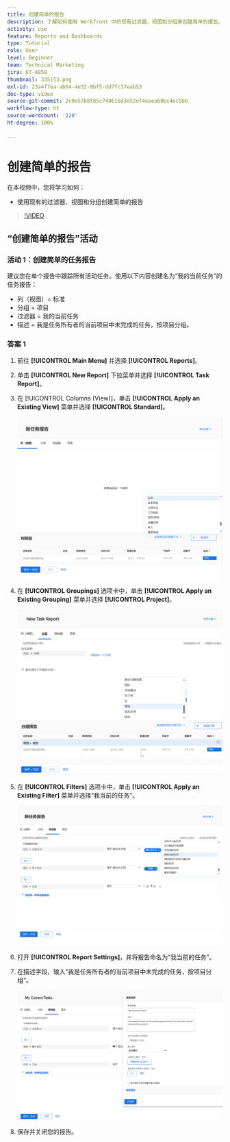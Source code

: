 ```yaml
---
title: 创建简单的报告
description: 了解如何使用 Workfront 中的现有过滤器、视图和分组来创建简单的报告。
activity: use
feature: Reports and Dashboards
type: Tutorial
role: User
level: Beginner
team: Technical Marketing
jira: KT-8858
thumbnail: 335153.png
exl-id: 23a4f7ea-ab64-4e32-9bf5-dd7fc37eab53
doc-type: video
source-git-commit: 2c9e57b8f85c74061bd3e52ef4eaea60bc4ec5bb
workflow-type: ht
source-wordcount: '220'
ht-degree: 100%

---
```


# 创建简单的报告

在本视频中，您将学习如何：

* 使用现有的过滤器、视图和分组创建简单的报告

>[!VIDEO](https://video.tv.adobe.com/v/3413118/?quality=12&learn=on&captions=chi_hans)

## “创建简单的报告”活动

### 活动 1：创建简单的任务报告

建议您在单个报告中跟踪所有活动任务。使用以下内容创建名为“我的当前任务”的任务报告：

* 列（视图）= 标准
* 分组 = 项目
* 过滤器 = 我的当前任务
* 描述 = 我是任务所有者的当前项目中未完成的任务，按项目分组。

### 答案 1

1. 前往 **[!UICONTROL Main Menu]** 并选择 **[!UICONTROL Reports]**。
1. 单击 **[!UICONTROL New Report]** 下拉菜单并选择 **[!UICONTROL Task Report]**。
1. 在 [!UICONTROL Columns (View)]，单击 **[!UICONTROL Apply an Existing View]** 菜单并选择 **[!UICONTROL Standard]**。

   ![在任务报告中创建列的屏幕图像](assets/simple-task-report-columns.png)

1. 在 **[!UICONTROL Groupings]** 选项卡中，单击 **[!UICONTROL Apply an Existing Grouping]** 菜单并选择 **[!UICONTROL Project]**。

   ![在任务报告中创建分组的屏幕图像](assets/simple-task-report-groupings.png)

1. 在 **[!UICONTROL Filters]** 选项卡中，单击 **[!UICONTROL Apply an Existing Filter]** 菜单并选择“我当前的任务”。

   ![在任务报告中创建过滤器的屏幕图像](assets/simple-task-report-filters.png)

1. 打开 **[!UICONTROL Report Settings]**，并将报告命名为“我当前的任务”。
1. 在描述字段，输入“我是任务所有者的当前项目中未完成的任务，按项目分组”。

   ![任务报告中的报告设置屏幕的图像](assets/simple-task-report-report-settings.png)

1. 保存并关闭您的报告。
